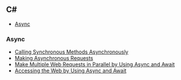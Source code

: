 ## C#

 - [Async](#Async)
 
### Async

 - [Calling Synchronous Methods Asynchronously](http://msdn.microsoft.com/en-us/library/2e08f6yc.aspx)
 - [Making Asynchronous Requests](http://msdn.microsoft.com/en-us/library/86wf6409(v=vs.110).aspx)
 - [Make Multiple Web Requests in Parallel by Using Async and Await](http://msdn.microsoft.com/en-us/library/vstudio/hh696703.aspx)
 - [Accessing the Web by Using Async and Await](http://msdn.microsoft.com/en-us/library/vstudio/hh300224.aspx)
